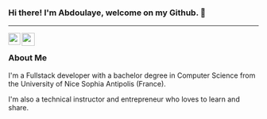 ### Hi there! I'm Abdoulaye, welcome on my Github. 👋

<hr />

<a href="https://www.linkedin.com/in/abdoulayebintabah/">
  <img align="left" width="24px" src="https://cdn.jsdelivr.net/npm/simple-icons@v3/icons/linkedin.svg"  />
</a>
<a href="mailto:bahabdoulayebinta@gmail.com">
  <img align="left" width="26px" src="https://cdn.jsdelivr.net/npm/simple-icons@v3/icons/gmail.svg" />
</a>

<br/>


### About Me 

I'm a Fullstack developer with a bachelor degree in Computer Science from the University of Nice Sophia Antipolis (France).

I'm also a technical instructor and entrepreneur who loves to learn and share. 



<!--
**abdoulayebinta/abdoulayebinta** is a ✨ _special_ ✨ repository because its `README.md` (this file) appears on your GitHub profile.

Here are some ideas to get you started:

- 🔭 I’m currently working on ...
- 🌱 I’m currently learning ...
- 👯 I’m looking to collaborate on ...
- 🤔 I’m looking for help with ...
- 💬 Ask me about ...
- 📫 How to reach me: ...
- 😄 Pronouns: ...
- ⚡ Fun fact: ...
-->
